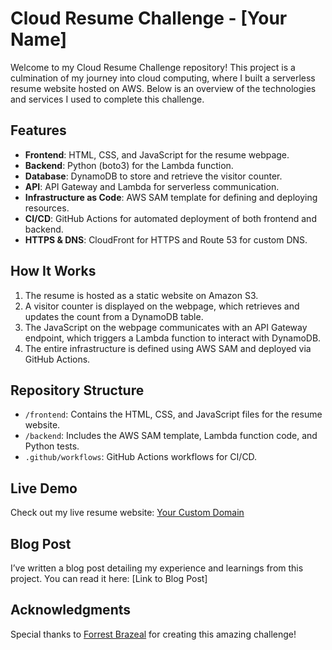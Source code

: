 # Cloud Resume Challenge - [Your Name]

Welcome to my Cloud Resume Challenge repository! This project is a culmination of my journey into cloud computing, where I built a serverless resume website hosted on AWS. Below is an overview of the technologies and services I used to complete this challenge.

## Features

- **Frontend**: HTML, CSS, and JavaScript for the resume webpage.
- **Backend**: Python (boto3) for the Lambda function.
- **Database**: DynamoDB to store and retrieve the visitor counter.
- **API**: API Gateway and Lambda for serverless communication.
- **Infrastructure as Code**: AWS SAM template for defining and deploying resources.
- **CI/CD**: GitHub Actions for automated deployment of both frontend and backend.
- **HTTPS & DNS**: CloudFront for HTTPS and Route 53 for custom DNS.

## How It Works

1. The resume is hosted as a static website on Amazon S3.
2. A visitor counter is displayed on the webpage, which retrieves and updates the count from a DynamoDB table.
3. The JavaScript on the webpage communicates with an API Gateway endpoint, which triggers a Lambda function to interact with DynamoDB.
4. The entire infrastructure is defined using AWS SAM and deployed via GitHub Actions.

## Repository Structure

- `/frontend`: Contains the HTML, CSS, and JavaScript files for the resume website.
- `/backend`: Includes the AWS SAM template, Lambda function code, and Python tests.
- `.github/workflows`: GitHub Actions workflows for CI/CD.

## Live Demo

Check out my live resume website: [Your Custom Domain](<https://your-custom-domain.com>)

## Blog Post

I’ve written a blog post detailing my experience and learnings from this project. You can read it here: [Link to Blog Post]

## Acknowledgments

Special thanks to [Forrest Brazeal](<https://cloudresumechallenge.dev/>) for creating this amazing challenge!

